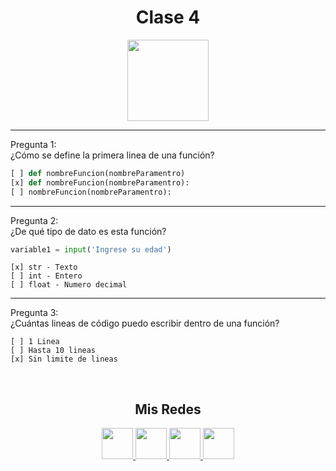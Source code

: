 <h1 align="center">Clase 4</h1>

<p align="center">
<img height=130px src="https://i.ibb.co/BL0pJF8/Polo.png"/>
</p>

-----------------------------------------------------------
Pregunta 1: <br>
¿Cómo se define la primera linea de una función?

```python
[ ] def nombreFuncion(nombreParamentro)
[x] def nombreFuncion(nombreParamentro):
[ ] nombreFuncion(nombreParamentro):
```

-----------------------------------------------------------
Pregunta 2: <br>
¿De qué tipo de dato es esta función?
```python
variable1 = input('Ingrese su edad')
```
```
[x] str - Texto
[ ] int - Entero
[ ] float - Numero decimal
```

-----------------------------------------------------------
Pregunta 3: <br>
¿Cuántas lineas de código puedo escribir dentro de una función?

```
[ ] 1 Linea
[ ] Hasta 10 lineas
[x] Sin limite de lineas
```
<br>
<center>

<h2 align="center"> Mis Redes </h2>
<p  align="center">
<a href="https://www.linkedin.com/in/duboisfacu/" target="_blank">
  <img src="https://i.ibb.co/7VZQrXx/link.png" height=50px>
</a>
<a href="https://www.instagram.com/duboisfacu/" target="_blank">
  <img src="https://i.ibb.co/stNqbkw/ig.png" height=50px>
</a>
<a href="https://www.reddit.com/user/duboisfacu" target="_blank">
<img src="https://i.ibb.co/4T7YM0V/reddit.png" height=50px>
</a>
<a href="https://twitter.com/duboisfacu" target="_blank">
<img src="https://i.ibb.co/PxrxjS2/twitter.png" height=50px>
</a>
  </p>
</center>